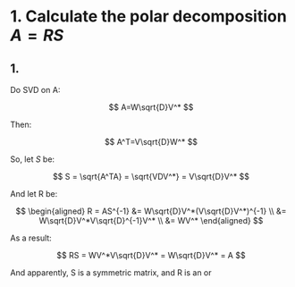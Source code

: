 # 1. Calculate the polar decomposition $A=RS$
[](https://en.wikipedia.org/wiki/Polar_decomposition)

## 1.
Do SVD on A: 

$$ A=W\sqrt{D}V^* $$

Then:

$$ A^T=V\sqrt{D}W^* $$

So, let $S$ be:

$$ S = \sqrt{A^TA} = \sqrt{VDV^*} = V\sqrt{D}V^* $$

And let R be:

$$ 
\begin{aligned}
R = AS^{-1} 
&= W\sqrt{D}V^*(V\sqrt{D}V^*)^{-1} \\
&= W\sqrt{D}V^*V\sqrt{D}^{-1}V^* \\
&= WV^*
\end{aligned}
$$

As a result:

$$
RS = WV^*V\sqrt{D}V^* = W\sqrt{D}V^* = A
$$

And apparently, S is a symmetric matrix, and R is an or